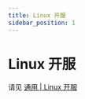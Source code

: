 ```yaml
---
title: Linux 开服
sidebar_position: 1
---
```


# Linux 开服

请见 [通用 | Linux 开服](https://nitwikit.8aka.org/Sundry/Advance/Linux)
